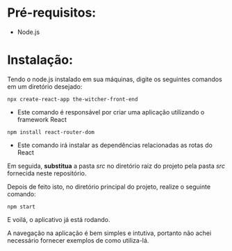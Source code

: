 # Pré-requisitos:

* Node.js
  
# Instalação:

Tendo o node.js instalado em sua máquinas, digite os seguintes comandos em um diretório desejado:

```
npx create-react-app the-witcher-front-end
```
- Este comando é responsável por criar uma aplicação utilizando o framework React
```
npm install react-router-dom
```
- Este comando irá instalar as dependências relacionadas as rotas do React

Em seguida, **substitua** a pasta *src* no diretório raiz do projeto pela pasta *src* fornecida neste repositório.


Depois de feito isto, no diretório principal do projeto, realize o seguinte comando:
```
npm start
```
E voilá, o aplicativo já está rodando.

A navegação na aplicação é bem simples e intutiva, portanto não achei necessário fornecer exemplos de como utiliza-lá.

